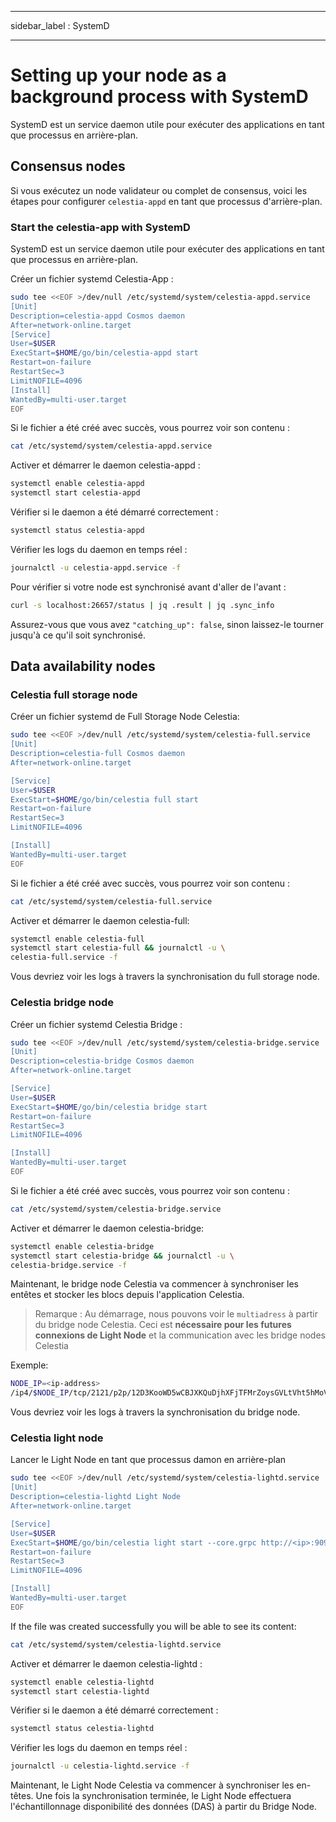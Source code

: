 - - -
sidebar_label : SystemD
- - -

# Setting up your node as a background process with SystemD

SystemD est un service daemon utile pour exécuter des applications en tant que processus en arrière-plan.

## Consensus nodes

Si vous exécutez un node validateur ou complet de consensus, voici les étapes pour configurer `celestia-appd` en tant que processus d'arrière-plan.

### Start the celestia-app with SystemD

SystemD est un service daemon utile pour exécuter des applications en tant que processus en arrière-plan.

Créer un fichier systemd Celestia-App :

```sh
sudo tee <<EOF >/dev/null /etc/systemd/system/celestia-appd.service
[Unit]
Description=celestia-appd Cosmos daemon
After=network-online.target
[Service]
User=$USER
ExecStart=$HOME/go/bin/celestia-appd start
Restart=on-failure
RestartSec=3
LimitNOFILE=4096
[Install]
WantedBy=multi-user.target
EOF
```

Si le fichier a été créé avec succès, vous pourrez voir son contenu :

```sh
cat /etc/systemd/system/celestia-appd.service
```

Activer et démarrer le daemon celestia-appd :

```sh
systemctl enable celestia-appd
systemctl start celestia-appd
```

Vérifier si le daemon a été démarré correctement :

```sh
systemctl status celestia-appd
```

Vérifier les logs du daemon en temps réel :

```sh
journalctl -u celestia-appd.service -f
```

Pour vérifier si votre node est synchronisé avant d'aller de l'avant :

```sh
curl -s localhost:26657/status | jq .result | jq .sync_info
```

Assurez-vous que vous avez `"catching_up": false`, sinon laissez-le tourner jusqu'à ce qu'il soit synchronisé.

## Data availability nodes

### Celestia full storage node

Créer un fichier systemd de Full Storage Node Celestia:

```sh
sudo tee <<EOF >/dev/null /etc/systemd/system/celestia-full.service
[Unit]
Description=celestia-full Cosmos daemon
After=network-online.target

[Service]
User=$USER
ExecStart=$HOME/go/bin/celestia full start
Restart=on-failure
RestartSec=3
LimitNOFILE=4096

[Install]
WantedBy=multi-user.target
EOF
```

Si le fichier a été créé avec succès, vous pourrez voir son contenu :

```sh
cat /etc/systemd/system/celestia-full.service
```

Activer et démarrer le daemon celestia-full:

```sh
systemctl enable celestia-full
systemctl start celestia-full && journalctl -u \
celestia-full.service -f
```

Vous devriez voir les logs à travers la synchronisation du full storage node.

### Celestia bridge node

Créer un fichier systemd Celestia Bridge :

```sh
sudo tee <<EOF >/dev/null /etc/systemd/system/celestia-bridge.service
[Unit]
Description=celestia-bridge Cosmos daemon
After=network-online.target

[Service]
User=$USER
ExecStart=$HOME/go/bin/celestia bridge start
Restart=on-failure
RestartSec=3
LimitNOFILE=4096

[Install]
WantedBy=multi-user.target
EOF
```

Si le fichier a été créé avec succès, vous pourrez voir son contenu :

```sh
cat /etc/systemd/system/celestia-bridge.service
```

Activer et démarrer le daemon celestia-bridge:

```sh
systemctl enable celestia-bridge
systemctl start celestia-bridge && journalctl -u \
celestia-bridge.service -f
```

Maintenant, le bridge node Celestia va commencer à synchroniser les entêtes et stocker les blocs depuis l'application Celestia.

> Remarque : Au démarrage, nous pouvons voir le `multiadress` à partir du bridge node Celestia. Ceci est **nécessaire pour les futures connexions de Light Node** et la communication avec les bridge nodes Celestia

Exemple:

```sh
NODE_IP=<ip-address>
/ip4/$NODE_IP/tcp/2121/p2p/12D3KooWD5wCBJXKQuDjhXFjTFMrZoysGVLtVht5hMoVbSLCbV22
```

Vous devriez voir les logs à travers la synchronisation du bridge node.

### Celestia light node

Lancer le Light Node en tant que processus damon en arrière-plan

```sh
sudo tee <<EOF >/dev/null /etc/systemd/system/celestia-lightd.service
[Unit]
Description=celestia-lightd Light Node
After=network-online.target

[Service]
User=$USER
ExecStart=$HOME/go/bin/celestia light start --core.grpc http://<ip>:9090
Restart=on-failure
RestartSec=3
LimitNOFILE=4096

[Install]
WantedBy=multi-user.target
EOF
```

If the file was created successfully you will be able to see its content:

```sh
cat /etc/systemd/system/celestia-lightd.service
```

Activer et démarrer le daemon celestia-lightd :

```sh
systemctl enable celestia-lightd
systemctl start celestia-lightd
```

Vérifier si le daemon a été démarré correctement :

```sh
systemctl status celestia-lightd
```

Vérifier les logs du daemon en temps réel :

```sh
journalctl -u celestia-lightd.service -f
```

Maintenant, le Light Node Celestia va commencer à synchroniser les en-têtes. Une fois la synchronisation terminée, le Light Node effectuera l'échantillonnage disponibilité des données (DAS) à partir du Bridge Node.
